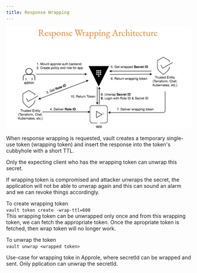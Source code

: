 ```yaml
---
title: Response Wrapping
---
```


![wrapping](./Images/response-wrapping.png)


When response wrapping is requested, vault creates a temporary single-use token (wrapping token) and insert the response into the token's cubbyhole with a short TTL.  

Only the expecting client who has the wrapping token can unwrap this secret.  

If wrapping token is compromised and attacker unwraps the secret, the application will not be able to unwrap again and this can sound an alarm and we can revoke things accordingly.  

To create wrapping token   
`vault token create -wrap-ttl=600`   
This wrapping token can be unwrapped only once and from this wrapping token, we can fetch the appropriate token. Once the apropriate token is fetched, then wrap token will no longer work.

To unwrap the token   
`vault unwrap <wrapped token>`  

Use-case for wrapping toke in Approle, where secretId can be wrapped and sent. Only pplication can unwrap the secretId.  


